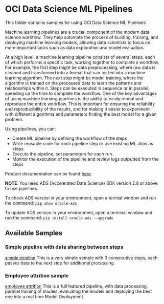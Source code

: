 # OCI Data Science ML Pipelines

This folder contains samples for using OCI Data Science ML Pipelines

Machine learning pipelines are a crucial component of the modern data science workflow. They help automate the process of building, training, and deploying machine learning models, allowing data scientists to focus on more important tasks such as data exploration and model evaluation.

At a high level, a machine learning pipeline consists of several steps, each of which performs a specific task, working together to complete a workflow. For example, the first step might be data preprocessing, where raw data is cleaned and transformed into a format that can be fed into a machine learning algorithm. The next step might be model training, where the algorithm is trained on the processed data to learn the patterns and relationships within it. Steps can be executed in sequence or in parallel, speeding up the time to complete the workflow.
One of the key advantages of using machine learning pipelines is the ability to easily repeat and reproduce the entire workflow. This is important for ensuring the reliability and reproducibility of the results, and for making it easier to experiment with different algorithms and parameters finding the best model for a given problem.

Using pipelines, you can:

- Create ML pipeline by defining the workflow of the steps
- Write reusable code for each pipeline step or use existing ML Jobs as steps.
- Execute the pipeline, set parameters for each run.
- Monitor the execution of the pipeline and review logs outputted from the steps

Product documentation can be found [here](https://docs.oracle.com/iaas/data-science/using/pipelines-about.htm).

**NOTE**: You need ADS (Accelerated Data Science) SDK version 2.8 or above to use pipelines.

To check ADS version in your environment, open a termial window and run the command: ```pip show oracle-ads```

To update ADS version in your environment, open a terminal window and run the command: ```pip install oracle-ads --upgrade```

## Available Samples 

### Simple pipeline with data sharing between steps
[simple pipeline](./samples/simple)
This is a very simple sample with 3 consecutive steps, each passes data to the next step for additional processing.

### Employee attrition sample
[employee attrition](./samples/employee-attrition)
This is a full featured pipeline, with data processing, parallel training of models, evaluating the models and deploying the best one into a real time Model Deployment.
